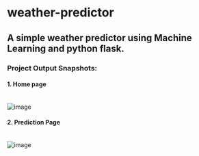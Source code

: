 # weather-predictor
## A simple weather predictor using Machine Learning and python flask.

### Project Output Snapshots:
#### 1. Home page<br><br>
![image](https://github.com/sKeerthana4734/weather-predictor/assets/91558152/9ab5fa39-259d-4026-b407-bf6596a5f753)

#### 2. Prediction Page<br><br>
![image](https://github.com/sKeerthana4734/weather-predictor/assets/91558152/dbc398ca-58d8-469c-b311-10471ab831a1)


